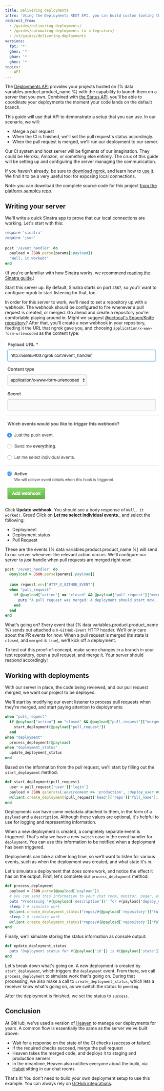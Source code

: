 ```yaml
---
title: Delivering deployments
intro: 'Using the Deployments REST API, you can build custom tooling that interacts with your server and a third-party app.'
redirect_from:
  - /guides/delivering-deployments/
  - /guides/automating-deployments-to-integrators/
  - /v3/guides/delivering-deployments
versions:
  fpt: '*'
  ghes: '*'
  ghae: '*'
  ghec: '*'
topics:
  - API
---
```

 
  

The [Deployments API][deploy API] provides your projects hosted on {% data variables.product.product_name %} with
the capability to launch them on a server that you own. Combined with
[the Status API][status API], you'll be able to coordinate your deployments
the moment your code lands on the default branch.

This guide will use that API to demonstrate a setup that you can use.
In our scenario, we will:

* Merge a pull request
* When the CI is finished, we'll set the pull request's status accordingly.
* When the pull request is merged, we'll run our deployment to our server.

Our CI system and host server will be figments of our imagination. They could be
Heroku, Amazon, or something else entirely. The crux of this guide will be setting up
and configuring the server managing the communication.

If you haven't already, be sure to [download ngrok][ngrok], and learn how
to [use it][using ngrok]. We find it to be a very useful tool for exposing local
connections.

Note: you can download the complete source code for this project
[from the platform-samples repo][platform samples].

## Writing your server

We'll write a quick Sinatra app to prove that our local connections are working.
Let's start with this:

``` ruby
require 'sinatra'
require 'json'

post '/event_handler' do
  payload = JSON.parse(params[:payload])
  "Well, it worked!"
end
```

(If you're unfamiliar with how Sinatra works, we recommend [reading the Sinatra guide][Sinatra].)

Start this server up. By default, Sinatra starts on port `4567`, so you'll want
to configure ngrok to start listening for that, too.

In order for this server to work, we'll need to set a repository up with a webhook.
The webhook should be configured to fire whenever a pull request is created, or merged.
Go ahead and create a repository you're comfortable playing around in. Might we
suggest [@octocat's Spoon/Knife repository](https://github.com/octocat/Spoon-Knife)?
After that, you'll create a new webhook in your repository, feeding it the URL
that ngrok gave you, and choosing `application/x-www-form-urlencoded` as the
content type:

![A new ngrok URL](/assets/images/webhook_sample_url.png)

Click **Update webhook**. You should see a body response of `Well, it worked!`.
Great! Click on **Let me select individual events.**, and select the following:

* Deployment
* Deployment status
* Pull Request

These are the events {% data variables.product.product_name %} will send to our server whenever the relevant action
occurs. We'll configure our server to *just* handle when pull requests are merged
right now:

``` ruby
post '/event_handler' do
  @payload = JSON.parse(params[:payload])

  case request.env['HTTP_X_GITHUB_EVENT']
  when "pull_request"
    if @payload["action"] == "closed" && @payload["pull_request"]["merged"]
      puts "A pull request was merged! A deployment should start now..."
    end
  end
end
```

What's going on? Every event that {% data variables.product.product_name %} sends out attached a `X-GitHub-Event`
HTTP header. We'll only care about the PR events for now. When a pull request is
merged (its state is `closed`, and `merged` is `true`), we'll kick off a deployment.

To test out this proof-of-concept, make some changes in a branch in your test
repository, open a pull request, and merge it. Your server should respond accordingly!

## Working with deployments

With our server in place, the code being reviewed, and our pull request
merged, we want our project to be deployed.

We'll start by modifying our event listener to process pull requests when they're
merged, and start paying attention to deployments:

``` ruby
when "pull_request"
  if @payload["action"] == "closed" && @payload["pull_request"]["merged"]
    start_deployment(@payload["pull_request"])
  end
when "deployment"
  process_deployment(@payload)
when "deployment_status"
  update_deployment_status
end
```

Based on the information from the pull request, we'll start by filling out the
`start_deployment` method:

``` ruby
def start_deployment(pull_request)
  user = pull_request['user']['login']
  payload = JSON.generate(:environment => 'production', :deploy_user => user)
  @client.create_deployment(pull_request['head']['repo']['full_name'], pull_request['head']['sha'], {:payload => payload, :description => "Deploying my sweet branch"})
end
```

Deployments can have some metadata attached to them, in the form of a `payload`
and a `description`. Although these values are optional, it's helpful to use
for logging and representing information.

When a new deployment is created, a completely separate event is triggered. That's
why we have a new `switch` case in the event handler for `deployment`. You can
use this information to be notified when a deployment has been triggered.

Deployments can take a rather long time, so we'll want to listen for various events,
such as when the deployment was created, and what state it's in.

Let's simulate a deployment that does some work, and notice the effect it has on
the output. First, let's complete our `process_deployment` method:

``` ruby
def process_deployment
  payload = JSON.parse(@payload['payload'])
  # you can send this information to your chat room, monitor, pager, etc.
  puts "Processing '#{@payload['description']}' for #{payload['deploy_user']} to #{payload['environment']}"
  sleep 2 # simulate work
  @client.create_deployment_status("repos/#{@payload['repository']['full_name']}/deployments/#{@payload['id']}", 'pending')
  sleep 2 # simulate work
  @client.create_deployment_status("repos/#{@payload['repository']['full_name']}/deployments/#{@payload['id']}", 'success')
end
```

Finally, we'll simulate storing the status information as console output:

``` ruby
def update_deployment_status
  puts "Deployment status for #{@payload['id']} is #{@payload['state']}"
end
```

Let's break down what's going on. A new deployment is created by `start_deployment`,
which triggers the `deployment` event. From there, we call `process_deployment`
to simulate work that's going on. During that processing, we also make a call to
`create_deployment_status`, which lets a receiver know what's going on, as we
switch the status to `pending`.

After the deployment is finished, we set the status to `success`.

## Conclusion

At GitHub, we've used a version of [Heaven][heaven] to manage
our deployments for years. A common flow is essentially the same as the
server we've built above:

* Wait for a response on the state of the CI checks (success or failure)
* If the required checks succeed, merge the pull request
* Heaven takes the merged code, and deploys it to staging and production servers
* In the meantime, Heaven also notifies everyone about the build, via [Hubot][hubot] sitting in our chat rooms

That's it! You don't need to build your own deployment setup to use this example.
You can always rely on [GitHub integrations][integrations].

[deploy API]: /rest/reference/repos#deployments
[status API]: /guides/building-a-ci-server
[ngrok]: https://ngrok.com/
[using ngrok]: /webhooks/configuring/#using-ngrok
[platform samples]: https://github.com/github/platform-samples/tree/master/api/ruby/delivering-deployments
[Sinatra]: http://www.sinatrarb.com/
[webhook]: /webhooks/
[octokit.rb]: https://github.com/octokit/octokit.rb
[access token]: /articles/creating-an-access-token-for-command-line-use
[travis api]: https://api.travis-ci.org/docs/
[janky]: https://github.com/github/janky
[heaven]: https://github.com/atmos/heaven
[hubot]: https://github.com/github/hubot
[integrations]: https://github.com/integrations
